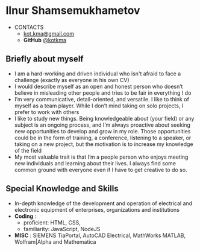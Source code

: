 # Ilnur Shamsemukhametov

- CONTACTS
  - [kot.kma@gmail.com](mailto:kot.kma@gmail.com)
  - **GitHub**        [@kotkma](https://github.com/kotkma)

## Briefly about myself

- I am a hard-working and driven individual who isn't afraid to face a challenge (exactly as everyone in his own CV)
- I would describe myself as an open and honest person who doesn’t believe in misleading other people and tries to be fair in everything I do
- I’m very communicative, detail-oriented, and versatile. I like to think of myself as a team player. While I don’t mind taking on solo projects, I prefer to work with others
- I like to study new things. Being knowledgeable about (your field) or any subject is an ongoing process, and I’m always proactive about seeking new opportunities to develop and grow in my role. Those opportunities could be in the form of training, a conference, listening to a speaker, or taking on a new project, but the motivation is to increase my knowledge of the field
- My most valuable trait is that I’m a people person who enjoys meeting new individuals and learning about their lives. I always find some common ground with everyone even if I have to get creative to do so.

## Special Knowledge and Skills

- In-depth knowledge of the development and operation of electrical and electronic equipment of
  enterprises, organizations and institutions
- **Coding** :
  - proficient: HTML, CSS,
  - familiarity: JavaScript, NodeJS
- **MISC** :  SIEMENS TiaPortal, AutoCAD Electrical, MathWorks MATLAB, Wolfram|Alpha and Mathematica